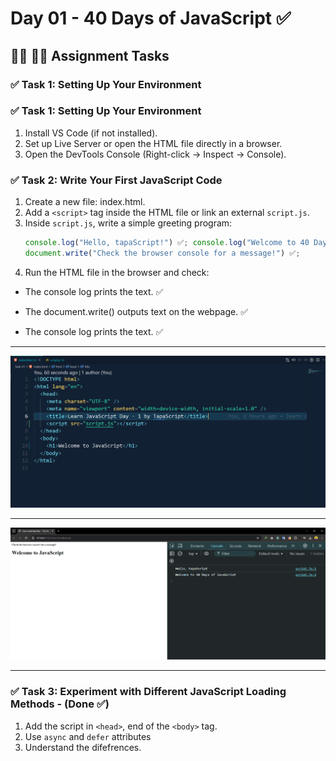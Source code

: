 # Day 01 - 40 Days of JavaScript ✅

## 👩‍💻 🧑‍💻 Assignment Tasks

### ✅ Task 1: Setting Up Your Environment

### ✅ Task 1: Setting Up Your Environment

1. Install VS Code (if not installed).
2. Set up Live Server or open the HTML file directly in a browser.
3. Open the DevTools Console (Right-click → Inspect → Console).

### ✅ Task 2: Write Your First JavaScript Code

1. Create a new file: index.html.
2. Add a `<script>` tag inside the HTML file or link an external `script.js`.
3. Inside `script.js`, write a simple greeting program:
   ```js
   console.log("Hello, tapaScript!") ✅; console.log("Welcome to 40 Days of JavaScript!") ✅;
   document.write("Check the browser console for a message!") ✅;
   ```
4. Run the HTML file in the browser and check:

- The console log prints the text. ✅
- The document.write() outputs text on the webpage. ✅

- The console log prints the text. ✅

---

![task-one-code](task-01%20code.png)

---

![task-one-output](task-01%20output.png)

---

### ✅ Task 3: Experiment with Different JavaScript Loading Methods - (Done ✅)

1. Add the script in `<head>`, end of the `<body>` tag.
2. Use `async` and `defer` attributes
3. Understand the difefrences.
